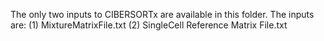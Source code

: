 The only two inputs to CIBERSORTx are available in this folder. The inputs are:
(1) MixtureMatrixFile.txt
(2) SingleCell Reference Matrix File.txt
